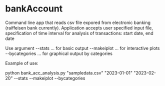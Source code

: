 # bankAccount

Command line app that reads csv file expored from electronic banking (raiffeisen bank currently).
Application accepts user specified input file, specification of time interval for analysis of transactions: start date, end date 

Use argument
  --stats  ...  for basic output
  --makeiplot  ...  for interactive plots
  --bycategories  ...  for graphical output by categories
  
  
Example of use:

python bank_acc_analysis.py "sampledata.csv" "2023-01-01" "2023-02-20" --stats --makeiplot --bycategories

